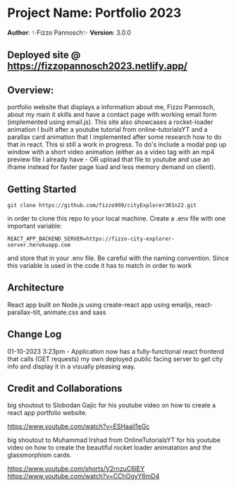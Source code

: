 # Project Name: Portfolio 2023

**Author**: ✨Fizzo Pannosch✨
**Version**: 3.0.0

## Deployed site @ https://fizzopannosch2023.netlify.app/

## Overview:

portfolio website that displays a information about me, Fizzo Pannosch, about my main it skills and have a contact page with working email form (implemented using email.js). This site also showcases a rocket-loader animation I built after a youtube tutorial from online-tutorialsYT and a parallax card animation that I implemented after some research how to do that in react. This si still a work in progress. To do's include a modal pop up window with a short video animation (either as a video tag with an mp4 preview file I already have - OR upload that file to youtube and use an iframe instead for faster page load and less memory demand on client).


## Getting Started

```
git clone https://github.com/fizzo999/cityExplorer301n22.git
```

in order to clone this repo to your local machine.
Create a .env file with one important variable:

```
REACT_APP_BACKEND_SERVER=https://fizzo-city-explorer-server.herokuapp.com
```

and store that in your .env file. Be careful with the naming convention. Since this variable is used in the code it has to match in order to work

<!-- What are the steps that a user must take in order to build this app on their own machine and get it running? -->

## Architecture

React app built on Node.js
using create-react app
using emailjs, react-parallax-tilt, animate.css and sass 
<!-- bootstrap@4.6.0 and react-bootstrap for quick and easy styling -->

## Change Log

<!-- Use this area to document the iterative changes made to your application as each feature is successfully implemented. Use time stamps. Here's an example: -->

01-10-2023 3:23pm - Application now has a fully-functional react frontend that calls (GET requests) my own deployed public facing server to get city info and display it in a visually pleasing way.

## Credit and Collaborations


big shoutout to Slobodan Gajic for his youtube video on how to create a react app portfolio website.


https://www.youtube.com/watch?v=ESHaail1eGc


big shoutout to Muhammad Irshad from OnlineTutorialsYT for his youtube video on how to create the beautiful rocket loader animatation and the glassmorphism cards.

https://www.youtube.com/shorts/V2rnzuC6IEY
https://www.youtube.com/watch?v=CChOgyY6mD4


<!-- Give credit (and a link) to other people or resources that helped you build this application. -->
